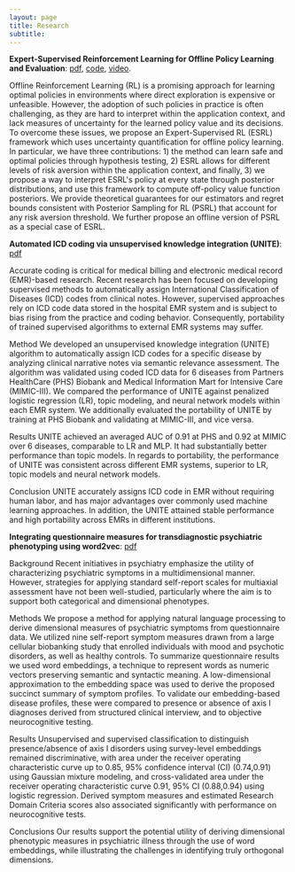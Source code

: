 ```yaml
---
layout: page
title: Research
subtitle: 
---
```


**Expert-Supervised Reinforcement Learning for Offline Policy Learning and Evaluation**: [pdf](https://arxiv.org/abs/2006.13189), [code](https://github.com/asonabend/ESRL), [video](https://www.youtube.com/watch?v=2f9h1kjfdCM&t=15s).

Offline Reinforcement Learning (RL) is a promising approach for learning optimal policies in environments where direct exploration is expensive or unfeasible. However, the adoption of such policies in practice is often challenging, as they are hard to interpret within the application context, and lack measures of uncertainty for the learned policy value and its decisions. To overcome these issues, we propose an Expert-Supervised RL (ESRL) framework which uses uncertainty quantification for offline policy learning. In particular, we have three contributions: 1) the method can learn safe and optimal policies through hypothesis testing, 2) ESRL allows for different levels of risk aversion within the application context, and finally, 3) we propose a way to interpret ESRL's policy at every state through posterior distributions, and use this framework to compute off-policy value function posteriors. We provide theoretical guarantees for our estimators and regret bounds consistent with Posterior Sampling for RL (PSRL) that account for any risk aversion threshold. We further propose an offline version of PSRL as a special case of ESRL.

**Automated ICD coding via unsupervised knowledge integration (UNITE)**: [pdf](https://www.sciencedirect.com/science/article/abs/pii/S1386505619313024)


Accurate coding is critical for medical billing and electronic medical record (EMR)-based research. Recent research has been focused on developing supervised methods to automatically assign International Classification of Diseases (ICD) codes from clinical notes. However, supervised approaches rely on ICD code data stored in the hospital EMR system and is subject to bias rising from the practice and coding behavior. Consequently, portability of trained supervised algorithms to external EMR systems may suffer.

Method
We developed an unsupervised knowledge integration (UNITE) algorithm to automatically assign ICD codes for a specific disease by analyzing clinical narrative notes via semantic relevance assessment. The algorithm was validated using coded ICD data for 6 diseases from Partners HealthCare (PHS) Biobank and Medical Information Mart for Intensive Care (MIMIC-III). We compared the performance of UNITE against penalized logistic regression (LR), topic modeling, and neural network models within each EMR system. We additionally evaluated the portability of UNITE by training at PHS Biobank and validating at MIMIC-III, and vice versa.

Results
UNITE achieved an averaged AUC of 0.91 at PHS and 0.92 at MIMIC over 6 diseases, comparable to LR and MLP. It had substantially better performance than topic models. In regards to portability, the performance of UNITE was consistent across different EMR systems, superior to LR, topic models and neural network models.

Conclusion
UNITE accurately assigns ICD code in EMR without requiring human labor, and has major advantages over commonly used machine learning approaches. In addition, the UNITE attained stable performance and high portability across EMRs in different institutions.


 **Integrating questionnaire measures for transdiagnostic psychiatric phenotyping using word2vec**: [pdf](https://journals.plos.org/plosone/article?id=10.1371/journal.pone.0230663)
 
 
 Background
Recent initiatives in psychiatry emphasize the utility of characterizing psychiatric symptoms in a multidimensional manner. However, strategies for applying standard self-report scales for multiaxial assessment have not been well-studied, particularly where the aim is to support both categorical and dimensional phenotypes.

Methods
We propose a method for applying natural language processing to derive dimensional measures of psychiatric symptoms from questionnaire data. We utilized nine self-report symptom measures drawn from a large cellular biobanking study that enrolled individuals with mood and psychotic disorders, as well as healthy controls. To summarize questionnaire results we used word embeddings, a technique to represent words as numeric vectors preserving semantic and syntactic meaning. A low-dimensional approximation to the embedding space was used to derive the proposed succinct summary of symptom profiles. To validate our embedding-based disease profiles, these were compared to presence or absence of axis I diagnoses derived from structured clinical interview, and to objective neurocognitive testing.

Results
Unsupervised and supervised classification to distinguish presence/absence of axis I disorders using survey-level embeddings remained discriminative, with area under the receiver operating characteristic curve up to 0.85, 95% confidence interval (CI) (0.74,0.91) using Gaussian mixture modeling, and cross-validated area under the receiver operating characteristic curve 0.91, 95% CI (0.88,0.94) using logistic regression. Derived symptom measures and estimated Research Domain Criteria scores also associated significantly with performance on neurocognitive tests.

Conclusions
Our results support the potential utility of deriving dimensional phenotypic measures in psychiatric illness through the use of word embeddings, while illustrating the challenges in identifying truly orthogonal dimensions.
